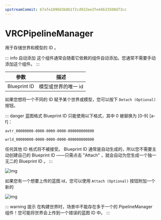 ```yaml
---
upstreamCommit: 67afe1890d3b8b1f2cd922ee2fe44b33500d73cc
---
```


# VRCPipelineManager

用于存储世界和模型的 ID 。

::: info 自动添加
这个组件通常会随着它依赖的组件自动添加。您通常不需要手动添加这个组件。
:::

| 参数         | 描述                |
| ------------ | ------------------- |
| Blueprint ID | 模型或世界的唯一 id |

如果您想将一个不同的 ID 赋予某个世界或模型，您可以按下 `Detach (Optional)` 按钮。

::: danger 蓝图格式
Blueprint ID 只能使用以下格式，其中 0 被替换为 [0-9] [a-f]：

`avtr_00000000-0000-0000-0000-000000000000`

`wrld_00000000-0000-0000-0000-000000000000`

任何其他 ID 格式将不被接受。 Blueprint ID 通常是自动生成的，所以您不需要主动创建自己的 Blueprint ID ——只需点击 "Attach" ，就会自动为您生成一个独一无二的 Blueprint ID 。
:::

![img](/creators.vrchat.com/images/sdk/vrcpipelinemanager-7d57e76-Unity_2017-12-10_01-35-44.png)

如果您有一个想要上传的蓝图 id，您可以使用 `Attach (Optional)` 按钮附加一个新的

![img](/creators.vrchat.com/images/sdk/vrcpipelinemanager-db63e77-Unity_2017-12-10_01-37-47.png)

::: warning 提示
在构建世界时，场景中不能存在多于一个的 PipelineManager 组件！您可能将世界会上传到一个错误的蓝图 ID 中。
:::